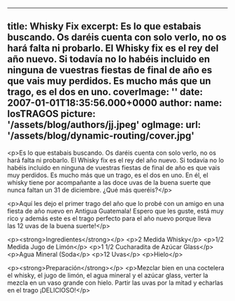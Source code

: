 
---
title: Whisky Fix
excerpt: Es lo que estabais buscando. Os daréis cuenta con solo verlo, no os hará falta ni probarlo. El Whisky fix es el rey del año nuevo. Si todavía no lo habéis incluido en ninguna de vuestras fiestas de final de año es que vais muy perdidos. Es mucho más que un trago, es el dos en uno.
coverImage: ''
date: 2007-01-01T18:35:56.000+0000
author:
  name: losTRAGOS
  picture: '/assets/blog/authors/jj.jpeg'
ogImage:
  url: '/assets/blog/dynamic-routing/cover.jpg'
---
  &lt;p&gt;Es lo que estabais buscando. Os daréis cuenta con solo verlo, no os hará falta ni probarlo. El Whisky fix es el rey del año nuevo. Si todavía no lo habéis incluido en ninguna de vuestras fiestas de final de año es que vais muy perdidos. Es mucho más que un trago, es el dos en uno. En él, el whisky tiene por acompañante a las doce uvas de la buena suerte que nunca faltan un 31 de diciembre. ¿Qué más queréis?&lt;&#x2F;p&gt;


&lt;p&gt;Aquí les dejo el primer trago del año que lo probé con un amigo en una fiesta de año nuevo en Antigua Guatemala! Espero que les guste, está muy rico y además este es el trago perfecto para el año nuevo porque lleva las 12 uvas de la buena suerte!&lt;&#x2F;p&gt;

&lt;p&gt;&lt;strong&gt;Ingredientes&lt;&#x2F;strong&gt;&lt;&#x2F;p&gt;
&lt;p&gt;2 Medida Whisky&lt;&#x2F;p&gt;
&lt;p&gt;1&#x2F;2 Medida Jugo de Limón&lt;&#x2F;p&gt;
&lt;p&gt;1 1&#x2F;2 Cucharadita de Azúcar Glass&lt;&#x2F;p&gt;
&lt;p&gt;Agua Mineral (Soda&lt;&#x2F;p&gt;
&lt;p&gt;12 Uvas&lt;&#x2F;p&gt;
&lt;p&gt;Hielo&lt;&#x2F;p&gt;

&lt;p&gt;&lt;strong&gt;Preparación&lt;&#x2F;strong&gt;&lt;&#x2F;p&gt;
&lt;p&gt;Mezclar bien en una coctelera el whisky, el jugo de limón, el agua mineral y el azúcar glass, verter la mezcla en un vaso grande con hielo. Partir las uvas por la mitad y echarlas en el trago ¡DELICIOSO!&lt;&#x2F;p&gt;